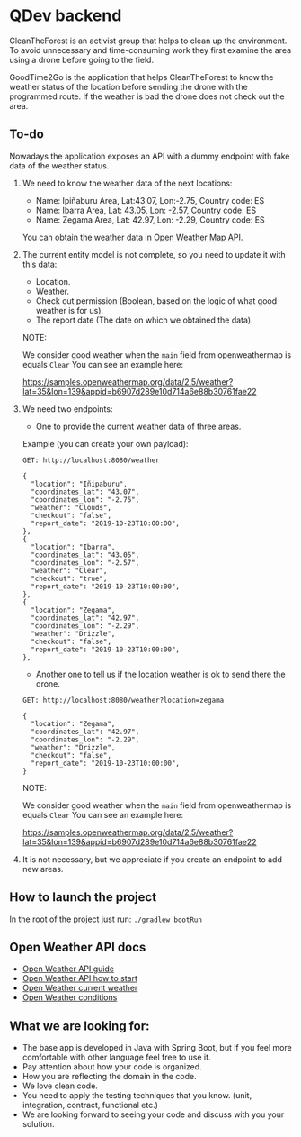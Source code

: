 # QDev backend

CleanTheForest is an activist group that helps to clean up the environment. To avoid unnecessary and time-consuming work they first examine the area using a drone before going to the field.

GoodTime2Go is the application that helps CleanTheForest to know the weather status of the location before sending the drone with the programmed route. If the weather is bad the drone does not check out the area.

<h2> To-do </h2>

Nowadays the application exposes an API with a dummy endpoint with fake data of the weather status.

1. We need to know the weather data of the next locations:

    - Name: Ipiñaburu Area, Lat:43.07, Lon:-2.75, Country code: ES
    - Name: Ibarra Area, Lat: 43.05, Lon: -2.57, Country code: ES
    - Name: Zegama Area, Lat: 42.97, Lon: -2.29, Country code: ES

    You can obtain the weather data in [Open Weather Map API](https://openweathermap.org/api).

2. The current entity model is not complete, so you need to update it with this data:

    - Location.
    - Weather.
    - Check out permission (Boolean, based on the logic of what good weather is for us).
    - The report date (The date on which we obtained the data).

    NOTE:

    We consider good weather when the `main` field from openweathermap is equals `Clear`
    You can see an example here:

    https://samples.openweathermap.org/data/2.5/weather?lat=35&lon=139&appid=b6907d289e10d714a6e88b30761fae22


3. We need two endpoints:

    - One to provide the current weather data of three areas.

    Example (you can create your own payload):

    ```
    GET: http://localhost:8080/weather

    {
      "location": "Iñipaburu",
      "coordinates_lat": "43.07",
      "coordinates_lon": "-2.75",
      "weather": "Clouds",
      "checkout": "false",
      "report_date": "2019-10-23T10:00:00",
    },
    {
      "location": "Ibarra",
      "coordinates_lat": "43.05",
      "coordinates_lon": "-2.57",
      "weather": "Clear",
      "checkout": "true",
      "report_date": "2019-10-23T10:00:00",
    },
    {
      "location": "Zegama",
      "coordinates_lat": "42.97",
      "coordinates_lon": "-2.29",
      "weather": "Drizzle",
      "checkout": "false",
      "report_date": "2019-10-23T10:00:00",
    },

    ```

    - Another one to tell us if the location weather is ok to send there the drone.

    ```
    GET: http://localhost:8080/weather?location=zegama

    {
      "location": "Zegama",
      "coordinates_lat": "42.97",
      "coordinates_lon": "-2.29",
      "weather": "Drizzle",
      "checkout": "false",
      "report_date": "2019-10-23T10:00:00",
    } 

    ```

    NOTE:

    We consider good weather when the `main` field from openweathermap is equals `Clear`
    You can see an example here:

    https://samples.openweathermap.org/data/2.5/weather?lat=35&lon=139&appid=b6907d289e10d714a6e88b30761fae22

4. It is not necessary, but we appreciate if you create an endpoint to add new areas.

<h2> How to launch the project </h2>

In the root of the project just run:
`./gradlew bootRun`

<h2> Open Weather API docs </h2>

- [Open Weather API guide](https://openweathermap.org/guide)
- [Open Weather API how to start](https://openweathermap.org/appid#get)
- [Open Weather current weather](https://openweathermap.org/current)
- [Open Weather conditions](https://openweathermap.org/weather-conditions)

<h2> What we are looking for: </h2>

- The base app is developed in Java with Spring Boot, but if you feel more comfortable with other language feel free to use it.
- Pay attention about how your code is organized.
- How you are reflecting the domain in the code.
- We love clean code.
- You need to apply the testing techniques that you know. (unit, integration, contract, functional etc.)
- We are looking forward to seeing your code and discuss with you your solution.